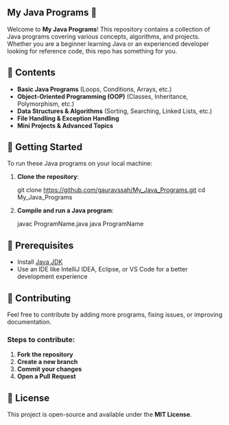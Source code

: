 ## My Java Programs 🚀  

Welcome to **My Java Programs**! This repository contains a collection of Java programs covering various concepts, algorithms, and projects. Whether you are a beginner learning Java or an experienced developer looking for reference code, this repo has something for you.  

## 📌 Contents  
- **Basic Java Programs** (Loops, Conditions, Arrays, etc.)  
- **Object-Oriented Programming (OOP)** (Classes, Inheritance, Polymorphism, etc.)  
- **Data Structures & Algorithms** (Sorting, Searching, Linked Lists, etc.)  
- **File Handling & Exception Handling**  
- **Mini Projects & Advanced Topics**  

## 🚀 Getting Started  
To run these Java programs on your local machine:  

1. **Clone the repository**:  

   git clone https://github.com/gauravssah/My_Java_Programs.git
   cd My_Java_Programs
   

2. **Compile and run a Java program**:  
  
   javac ProgramName.java
   java ProgramName
  

## 📜 Prerequisites  
- Install [Java JDK](https://www.oracle.com/java/technologies/javase-jdk11-downloads.html)  
- Use an IDE like IntelliJ IDEA, Eclipse, or VS Code for a better development experience  

## 🤝 Contributing  
Feel free to contribute by adding more programs, fixing issues, or improving documentation.  

### Steps to contribute:  
1. **Fork the repository**  
2. **Create a new branch**  
3. **Commit your changes**  
4. **Open a Pull Request**  

## 📜 License  
This project is open-source and available under the **MIT License**.
